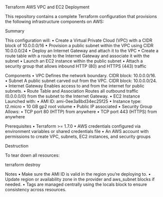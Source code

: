 Terraform AWS VPC and EC2 Deployment

This repository contains a complete Terraform configuration that provisions the following infrastructure components on AWS:

Summary

This configuration will:
	•	Create a Virtual Private Cloud (VPC) with a CIDR block of 10.0.0.0/16
	•	Provision a public subnet within the VPC using CIDR 10.0.0.0/24
	•	Deploy an Internet Gateway and attach it to the VPC
	•	Create a route table with a route to the Internet Gateway and associate it with the subnet
	•	Launch an EC2 instance within the public subnet
	•	Attach a security group that allows inbound HTTP (80) and HTTPS (443) traffic

Components
	•	VPC
Defines the network boundary. CIDR block: 10.0.0.0/16.
	•	Subnet
A public subnet carved out from the VPC. CIDR block: 10.0.0.0/24.
	•	Internet Gateway
Enables access to and from the internet for public subnets.
	•	Route Table and Association
Routes all outbound traffic (0.0.0.0/0) from the subnet to the Internet Gateway.
	•	EC2 Instance
Launched with:
	•	AMI ID: ami-0ee3a8bd34ec25f25
	•	Instance type: t2.micro
	•	10 GB gp2 root volume
	•	Public IP associated
	•	Security Group
Allows:
	•	TCP port 80 (HTTP) from anywhere
	•	TCP port 443 (HTTPS) from anywhere

Prerequisites
	•	Terraform >= 1.7.0
	•	AWS credentials configured via environment variables or shared credentials file
	•	An AWS account with permissions to create VPC, subnets, EC2 instances, and security groups

Destruction

To tear down all resources:

terraform destroy

Notes
	•	Make sure the AMI ID is valid in the region you’re deploying to.
	•	Update region or availability zone in the provider and aws_subnet blocks if needed.
	•	Tags are managed centrally using the locals block to ensure consistency across resources.
